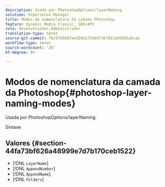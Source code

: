 ```yaml
---
description: Usada por PhotoshopOptions/layerNaming.
solution: Experience Manager
title: Modos de nomenclatura da camada Photoshop
feature: Dynamic Media Classic, SDK/API
role: Desenvolvedor,Administrador
translation-type: tm+mt
source-git-commit: f6c97606d7a4209427316d7367013ad9585a5cae
workflow-type: tm+mt
source-wordcount: '25'
ht-degree: 0%

---
```



# Modos de nomenclatura da camada da Photoshop{#photoshop-layer-naming-modes}

Usada por PhotoshopOptions/layerNaming.

Sintaxe

## Valores {#section-44fa73bf626a48999e7d7b170ceb1522}

* [!DNL `LayerName`]
* [!DNL `AppendNumber`]
* [!DNL `AppendName`]
* [!DNL `Folders`]

